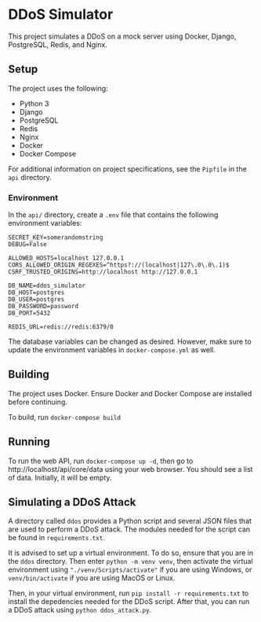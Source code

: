 # DDoS Simulator
This project simulates a DDoS on a mock server using Docker, Django, PostgreSQL, Redis, and Nginx.

## Setup
The project uses the following:
- Python 3
- Django
- PostgreSQL
- Redis
- Nginx
- Docker
- Docker Compose

For additional information on project specifications, see the 
```Pipfile``` in the ```api``` directory.

### Environment
In the ```api/``` directory, create a ```.env``` file
that contains the following environment variables:
```
SECRET_KEY=somerandomstring
DEBUG=False

ALLOWED_HOSTS=localhost 127.0.0.1
CORS_ALLOWED_ORIGIN_REGEXES=^https?://(localhost|127\.0\.0\.1)$
CSRF_TRUSTED_ORIGINS=http://localhost http://127.0.0.1

DB_NAME=ddos_simulator
DB_HOST=postgres
DB_USER=postgres
DB_PASSWORD=password
DB_PORT=5432

REDIS_URL=redis://redis:6379/0
```
The database variables can be changed as desired. However, make sure to update
the environment variables in ```docker-compose.yml``` as well.

## Building
The project uses Docker. Ensure Docker and Docker Compose are installed before continuing.

To build, run ```docker-compose build```

## Running
To run the web API, run ```docker-compose up -d```, then go to 
http://localhost/api/core/data using your web browser. You should 
see a list of data. Initially, it will be empty.

## Simulating a DDoS Attack
A directory called ```ddos``` provides a Python script and several
JSON files that are used to perform a DDoS attack. The modules needed
for the script can be found in ```requirements.txt```.

It is advised to set up a virtual environment.
To do so, ensure that you are in the ```ddos``` directory. Then
enter ```python -m venv venv```, then activate the virtual
environment using ```"./venv/Scripts/activate"``` if you are using 
Windows, or ```venv/bin/activate``` if you are using MacOS or Linux.

Then, in your virtual environment, run ```pip install -r requirements.txt```
to install the depedencies needed for the DDoS script. After that, you can
run a DDoS attack using ```python ddos_attack.py```.
